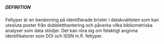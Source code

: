 ##### DEFINITION

Feltyper är en benämning på identifierade brister i datakvaliteten som kan utesluta poster från dubbletthantering och påverka vilka bibliometriska analyser som data stödjer. Det kan röra sig om felaktigt angivna identifikatorer som DOI och ISSN m.fl. feltyper.


